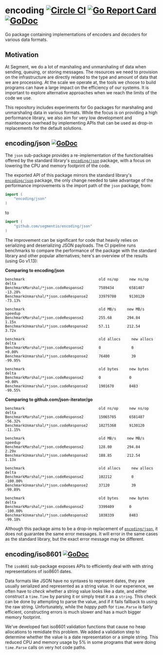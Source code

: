 # encoding [![Circle CI](https://circleci.com/gh/segmentio/encoding.svg?style=shield&circle-token=9bc6038a8e264684efe602003bb52c26835fc400)](https://circleci.com/gh/segmentio/encoding) [![Go Report Card](https://goreportcard.com/badge/github.com/segmentio/encoding)](https://goreportcard.com/report/github.com/segmentio/encoding) [![GoDoc](https://godoc.org/github.com/segmentio/encoding?status.svg)](https://godoc.org/github.com/segmentio/encoding)

Go package containing implementations of encoders and decoders for various data
formats.

## Motivation

At Segment, we do a lot of marshaling and unmarshaling of data when sending,
queuing, or storing messages. The resources we need to provision on the
infrastructure are directly related to the type and amount of data that we are
processing. At the scale we operate at, the tools we choose to build programs
can have a large impact on the efficiency of our systems. It is important to
explore alternative approaches when we reach the limits of the code we use.

This repository includes experiments for Go packages for marshaling and
unmarshaling data in various formats. While the focus is on providing a high
performance library, we also aim for very low development and maintenance overhead
by implementing APIs that can be used as drop-in replacements for the default
solutions.

## encoding/json [![GoDoc](https://godoc.org/github.com/segmentio/encoding/json?status.svg)](https://godoc.org/github.com/segmentio/encoding/json)

The `json` sub-package provides a re-implementation of the functionalities
offered by the standard library's [`encoding/json`](https://golang.org/pkg/encoding/json/)
package, with a focus on lowering the CPU and memory footprint of the code.

The exported API of this package mirrors the standard library's
[`encoding/json`](https://golang.org/pkg/encoding/json/) package, the only
change needed to take advantage of the performance improvements is the import
path of the `json` package, from:
```go
import (
    "encoding/json"
)
```
to
```go
import (
    "github.com/segmentio/encoding/json"
)
```

The improvement can be significant for code that heavily relies on serializing
and deserializing JSON payloads. The CI pipeline runs benchmarks to compare the
performance of the package with the standard library and other popular
alternatives; here's an overview of the results (using Go v1.13):

**Comparing to encoding/json**
```
benchmark                                  old ns/op     new ns/op     delta
BenchmarkMarshal/*json.codeResponse2       7589434       6581487       -13.28%
BenchmarkUnmarshal/*json.codeResponse2     33979780      9130120       -73.13%

benchmark                                  old MB/s     new MB/s     speedup
BenchmarkMarshal/*json.codeResponse2       255.68       294.84       1.15x
BenchmarkUnmarshal/*json.codeResponse2     57.11        212.54       3.72x

benchmark                                  old allocs     new allocs     delta
BenchmarkMarshal/*json.codeResponse2       0              0              +0.00%
BenchmarkUnmarshal/*json.codeResponse2     76400          39             -99.95%

benchmark                                  old bytes     new bytes     delta
BenchmarkMarshal/*json.codeResponse2       0             0             +0.00%
BenchmarkUnmarshal/*json.codeResponse2     1901670       8483          -99.55%
```

**Comparing to github.com/json-iterator/go**
```
benchmark                                  old ns/op     new ns/op     delta
BenchmarkMarshal/*json.codeResponse2       15065785      6581487       -56.32%
BenchmarkUnmarshal/*json.codeResponse2     10275368      9130120       -11.15%

benchmark                                  old MB/s     new MB/s     speedup
BenchmarkMarshal/*json.codeResponse2       128.80       294.84       2.29x
BenchmarkUnmarshal/*json.codeResponse2     188.85       212.54       1.13x

benchmark                                  old allocs     new allocs     delta
BenchmarkMarshal/*json.codeResponse2       102212         0              -100.00%
BenchmarkUnmarshal/*json.codeResponse2     37120          39             -99.89%

benchmark                                  old bytes     new bytes     delta
BenchmarkMarshal/*json.codeResponse2       3399409       0             -100.00%
BenchmarkUnmarshal/*json.codeResponse2     1038339       8483          -99.18%
```

Although this package aims to be a drop-in replacement of [`encoding/json`](https://golang.org/pkg/encoding/json/),
it does not guarantee the same error messages. It will error in the same cases 
as the standard library, but the exact error message may be different.

## encoding/iso8601 [![GoDoc](https://godoc.org/github.com/segmentio/encoding/iso8601?status.svg)](https://godoc.org/github.com/segmentio/encoding/iso8601)

The `iso8601` sub-package exposes APIs to efficiently deal with with string
representations of iso8601 dates.

Data formats like JSON have no syntaxes to represent dates, they are usually
serialized and represented as a string value. In our experience, we often have
to _check_ whether a string value looks like a date, and either construct a
`time.Time` by parsing it or simply treat it as a `string`. This check can be
done by attempting to parse the value, and if it fails fallback to using the
raw string. Unfortunately, while the _happy path_ for `time.Parse` is fairly
efficient, constructing errors is much slower and has a much bigger memory
footprint.

We've developed fast iso8601 validation functions that cause no heap allocations
to remidiate this problem. We added a validation step to determine whether
the value is a date representation or a simple string. This reduced CPU and 
memory usage by 5% in some programs that were doing `time.Parse` calls on very 
hot code paths.
